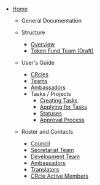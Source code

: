 
- [Home](/)

    - General Documentation

    - Structure

        - [Overview](/main/)
        - [Token Fund Team (Draft)](/main/structure/token-fund-team.md)

    - User's Guide

        - [CRcles](/main/CRcles.md)
        - [Teams](/main/cr-teams.md)
        - [Ambassadors](/main/ambassadors.md)
        - Tasks / Projects
            - [Creating Tasks](/main/user-guide/tasks/task-create.md)
            - [Applying for Tasks](/main/user-guide/tasks/task-apply.md)
            - [Statuses](/main/user-guide/tasks/task-status.md)
            - [Approval Process](/main/user-guide/tasks/task-approval.md)

    - Roster and Contacts
        - [Council](/main/roster/council.md)
        - [Secretariat Team](/main/roster/secretariat-team.md)
        - [Development Team](/main/roster/product-team.md)
        - [Ambassadors](/main/roster/ambassadors.md)
        - [Translators](/main/roster/translators.md)
        - [CRcle Active Members](/main/roster/crcles.md)




